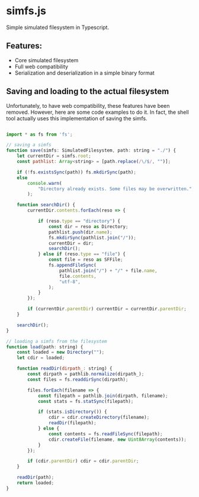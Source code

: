 # simfs.js

Simple simulated filesystem in Typescript.

## Features:

- Core simulated filesystem
- Full web compatibility
- Serialization and deserialization in a simple binary format

## Saving and loading to the actual filesystem
Unfortunately, to have web compatibility, these features have been removed. However, here
are some code examples to do it. In fact, the shell tool actually uses this implementation
of saving the simfs.
```javascript

import * as fs from 'fs';

// saving a simfs
function save(simfs: SimulatedFilesystem, path: string = "./") {
    let currentDir = simfs.root;
    const pathlist: Array<string> = [path.replace(/\/$/, "")];

    if (!fs.existsSync(path)) fs.mkdirSync(path);
    else 
        console.warn(
            "Directory already exists. Some files may be overwritten.",
        );

    function searchDir() {
        currentDir.contents.forEach(reso => {

            if (reso.type == "directory") {
                const dir = reso as Directory;
                pathlist.push(dir.name);
                fs.mkdirSync(pathlist.join("/"));
                currentDir = dir;
                searchDir();
            } else if (reso.type == "file") {
                const file = reso as SFFile;
                fs.appendFileSync(
                    pathlist.join("/") + "/" + file.name,
                    file.contents,
                    "utf-8",
                );
            }
        });

        if (currentDir.parentDir) currentDir = currentDir.parentDir;
    }

    searchDir();
}

// loading a simfs from the filesystem
function load(path: string) {
    const loaded = new Directory("");
    let cdir = loaded;

    function readDir(dirpath_: string) {
        const dirpath = pathlib.normalize(dirpath_);
        const files = fs.readdirSync(dirpath);

        files.forEach(filename => {
            const filepath = pathlib.join(dirpath, filename);
            const stats = fs.statSync(filepath);

            if (stats.isDirectory()) {
                cdir = cdir.createDirectory(filename);
                readDir(filepath);
            } else {
                const contents = fs.readFileSync(filepath);
                cdir.createFile(filename, new Uint8Array(contents));
            }
        });

        if (cdir.parentDir) cdir = cdir.parentDir;
    }

    readDir(path);
    return loaded;
}
```
